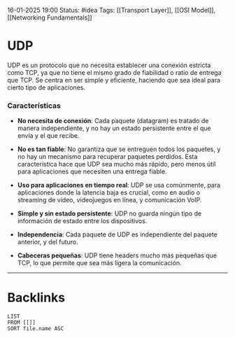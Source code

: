 16-01-2025 19:00
Status: #idea
Tags: [[Transport Layer]], [[OSI Model]], [[Networking Fundamentals]]

# UDP

UDP es un protocolo que no necesita establecer una conexión estricta como TCP, ya que no tiene el mismo grado de fiabilidad o ratio de entrega que TCP. Se centra en ser simple y eficiente, haciendo que sea ideal para cierto tipo de aplicaciones.

### Características

- **No necesita de conexión**: Cada paquete (datagram) es tratado de manera independiente, y no hay un estado persistente entre el que envía y el que recibe.

- **No es tan fiable**: No garantiza que se entreguen todos los paquetes, y no hay un mecanismo para recuperar paquetes perdidos. Esta característica hace que UDP sea mucho más rápido, pero menos útil para aplicaciones que necesiten una entrega fiable.

- **Uso para aplicaciones en tiempo real**: UDP se usa comúnmente, para aplicaciones donde la latencia baja es crucial, como en audio o streaming de vídeo, videojuegos en línea, y comunicación VoIP.

- **Simple y sin estado persistente**: UDP no guarda ningún tipo de información de estado entre los dispositivos.

- **Independencia**: Cada paquete de UDP es independiente del paquete anterior, y del futuro. 

- **Cabeceras pequeñas**: UDP tiene headers mucho más pequeñas que TCP, lo que permite que sea más ligera la comunicación.

---
# Backlinks

```dataview
LIST
FROM [[]]
SORT file.name ASC
```
